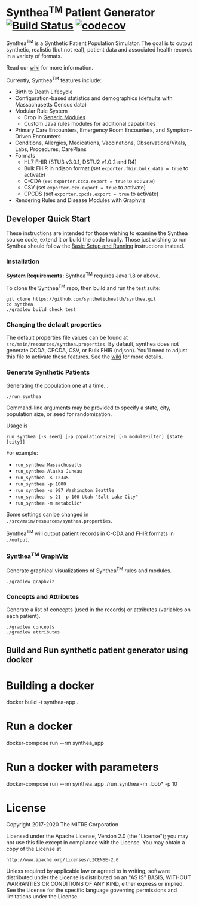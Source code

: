 # Synthea<sup>TM</sup> Patient Generator [![Build Status](https://travis-ci.org/synthetichealth/synthea.svg?branch=master)](https://travis-ci.org/synthetichealth/synthea) [![codecov](https://codecov.io/gh/synthetichealth/synthea/branch/master/graph/badge.svg)](https://codecov.io/gh/synthetichealth/synthea)

Synthea<sup>TM</sup> is a Synthetic Patient Population Simulator. The goal is to output synthetic, realistic (but not real), patient data and associated health records in a variety of formats.

Read our [wiki](https://github.com/synthetichealth/synthea/wiki) for more information.

Currently, Synthea<sup>TM</sup> features include:
- Birth to Death Lifecycle
- Configuration-based statistics and demographics (defaults with Massachusetts Census data)
- Modular Rule System
  - Drop in [Generic Modules](https://github.com/synthetichealth/synthea/wiki/Generic-Module-Framework)
  - Custom Java rules modules for additional capabilities
- Primary Care Encounters, Emergency Room Encounters, and Symptom-Driven Encounters
- Conditions, Allergies, Medications, Vaccinations, Observations/Vitals, Labs, Procedures, CarePlans
- Formats
  - HL7 FHIR (STU3 v3.0.1, DSTU2 v1.0.2 and R4)
  - Bulk FHIR in ndjson format (set `exporter.fhir.bulk_data = true` to activate)
  - C-CDA (set `exporter.ccda.export = true` to activate)
  - CSV (set `exporter.csv.export = true` to activate)
  - CPCDS (set `exporter.cpcds.export = true` to activate)
- Rendering Rules and Disease Modules with Graphviz

## Developer Quick Start

These instructions are intended for those wishing to examine the Synthea source code, extend it or build the code locally. Those just wishing to run Synthea should follow the [Basic Setup and Running](https://github.com/synthetichealth/synthea/wiki/Basic-Setup-and-Running) instructions instead.

### Installation

**System Requirements:**
Synthea<sup>TM</sup> requires Java 1.8 or above.

To clone the Synthea<sup>TM</sup> repo, then build and run the test suite:
```
git clone https://github.com/synthetichealth/synthea.git
cd synthea
./gradlew build check test
```

### Changing the default properties 


The default properties file values can be found at `src/main/resources/synthea.properties`.
By default, synthea does not generate CCDA, CPCDA, CSV, or Bulk FHIR (ndjson). You'll need to
adjust this file to activate these features.  See the [wiki](https://github.com/synthetichealth/synthea/wiki)
for more details.



### Generate Synthetic Patients
Generating the population one at a time...
```
./run_synthea
```

Command-line arguments may be provided to specify a state, city, population size, or seed for randomization.

Usage is 
```
run_synthea [-s seed] [-p populationSize] [-m moduleFilter] [state [city]]
```
For example:

 - `run_synthea Massachusetts`
 - `run_synthea Alaska Juneau`
 - `run_synthea -s 12345`
 - `run_synthea -p 1000`
 - `run_synthea -s 987 Washington Seattle`
 - `run_synthea -s 21 -p 100 Utah "Salt Lake City"`
 - `run_synthea -m metabolic*`

Some settings can be changed in `./src/main/resources/synthea.properties`.

Synthea<sup>TM</sup> will output patient records in C-CDA and FHIR formats in `./output`.

### Synthea<sup>TM</sup> GraphViz
Generate graphical visualizations of Synthea<sup>TM</sup> rules and modules.
```
./gradlew graphviz
```

### Concepts and Attributes
Generate a list of concepts (used in the records) or attributes (variables on each patient).
```
./gradlew concepts
./gradlew attributes
```

## Build and Run synthetic patient generator using docker

# Building a docker
  docker build -t synthea-app .

# Run a docker 
  docker-compose run --rm synthea_app 

# Run a docker with parameters
  docker-compose run --rm synthea_app ./run_synthea -m _bob* -p 10

# License

Copyright 2017-2020 The MITRE Corporation

Licensed under the Apache License, Version 2.0 (the "License");
you may not use this file except in compliance with the License.
You may obtain a copy of the License at

    http://www.apache.org/licenses/LICENSE-2.0

Unless required by applicable law or agreed to in writing, software
distributed under the License is distributed on an "AS IS" BASIS,
WITHOUT WARRANTIES OR CONDITIONS OF ANY KIND, either express or implied.
See the License for the specific language governing permissions and
limitations under the License.

